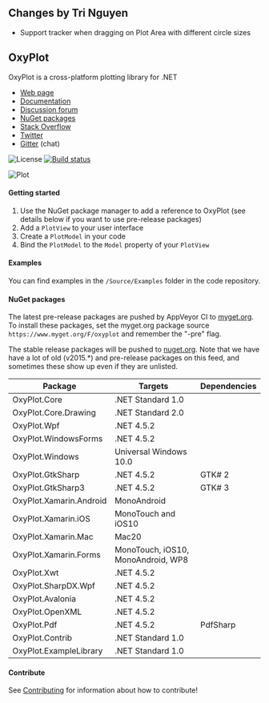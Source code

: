## Changes by Tri Nguyen
* Support tracker when dragging on Plot Area with different circle sizes

## OxyPlot
OxyPlot is a cross-platform plotting library for .NET

- [Web page](https://oxyplot.github.io)
- [Documentation](https://oxyplot.readthedocs.io/en/latest/)
- [Discussion forum](https://oxyplot.userecho.com/)
- [NuGet packages](https://www.nuget.org/packages?q=oxyplot)
- [Stack Overflow](https://stackoverflow.com/questions/tagged/oxyplot)
- [Twitter](https://twitter.com/hashtag/oxyplot)
- [Gitter](https://gitter.im/oxyplot/oxyplot) (chat)

![License](https://img.shields.io/badge/license-MIT-red.svg) [![Build status](https://img.shields.io/appveyor/ci/objorke/oxyplot/develop.svg)](https://ci.appveyor.com/project/objorke/oxyplot)

![Plot](https://oxyplot.github.io/public/images/normal-distributions.png)

#### Getting started

1.  Use the NuGet package manager to add a reference to OxyPlot (see details below if you want to use pre-release packages)
2. Add a `PlotView` to your user interface
3. Create a `PlotModel` in your code
4. Bind the `PlotModel` to the `Model` property of your `PlotView`

#### Examples

You can find examples in the `/Source/Examples` folder in the code repository.

#### NuGet packages

The latest pre-release packages are pushed by AppVeyor CI to [myget.org](https://www.myget.org/). To install these packages, set the myget.org package source `https://www.myget.org/F/oxyplot` and remember the "-pre" flag.

The stable release packages will be pushed to [nuget.org](https://www.nuget.org/packages?q=oxyplot). Note that we have  have a lot of old (v2015.\*) and pre-release packages on this feed, and sometimes these show up even if they are unlisted.

| Package                 | Targets                            | Dependencies |
|-------------------------|------------------------------------|--------------|
| OxyPlot.Core            | .NET Standard 1.0                  |              |
| OxyPlot.Core.Drawing    | .NET Standard 2.0                  |              |
| OxyPlot.Wpf             | .NET 4.5.2                         |              |
| OxyPlot.WindowsForms    | .NET 4.5.2                         |              |
| OxyPlot.Windows         | Universal Windows 10.0             |              |
| OxyPlot.GtkSharp        | .NET 4.5.2                         | GTK\# 2      |
| OxyPlot.GtkSharp3       | .NET 4.5.2                         | GTK\# 3      |
| OxyPlot.Xamarin.Android | MonoAndroid                        |              |
| OxyPlot.Xamarin.iOS     | MonoTouch and iOS10                |              |
| OxyPlot.Xamarin.Mac     | Mac20                              |              |
| OxyPlot.Xamarin.Forms   | MonoTouch, iOS10, MonoAndroid, WP8 |              |
| OxyPlot.Xwt             | .NET 4.5.2                         |              |
| OxyPlot.SharpDX.Wpf     | .NET 4.5.2                         |              |
| OxyPlot.Avalonia        | .NET 4.5.2                         |              |
| OxyPlot.OpenXML         | .NET 4.5.2                         |              |
| OxyPlot.Pdf             | .NET 4.5.2                         | PdfSharp     |
| OxyPlot.Contrib         | .NET Standard 1.0                  |              |
| OxyPlot.ExampleLibrary  | .NET Standard 1.0                  |              |

#### Contribute

See [Contributing](.github/CONTRIBUTING.md) for information about how to contribute!
